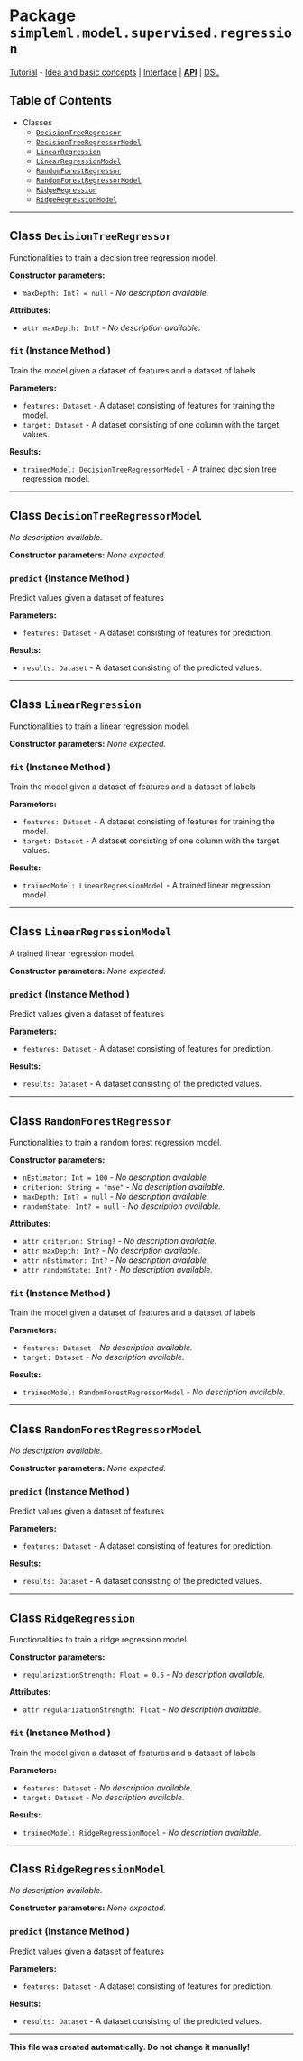 # Package `simpleml.model.supervised.regression`

[Tutorial][tutorial] - [Idea and basic concepts][tutorial_concepts] | [Interface][tutorial_interface] | [**API**][api] | [DSL][dsl-tutorial]

[tutorial]: ../../Tutorial.md
[tutorial_concepts]: ../../Tutorial-Basic-Concepts.md
[tutorial_interface]: ../../Tutorial-The-Simple-ML-Interface.md
[api]: ./README.md
[dsl-tutorial]: ../../DSL/tutorial/README.md


## Table of Contents

* Classes
  * [`DecisionTreeRegressor`](#class-DecisionTreeRegressor)
  * [`DecisionTreeRegressorModel`](#class-DecisionTreeRegressorModel)
  * [`LinearRegression`](#class-LinearRegression)
  * [`LinearRegressionModel`](#class-LinearRegressionModel)
  * [`RandomForestRegressor`](#class-RandomForestRegressor)
  * [`RandomForestRegressorModel`](#class-RandomForestRegressorModel)
  * [`RidgeRegression`](#class-RidgeRegression)
  * [`RidgeRegressionModel`](#class-RidgeRegressionModel)

----------

<a name='class-DecisionTreeRegressor'/>

## Class `DecisionTreeRegressor`
Functionalities to train a decision tree regression model.

**Constructor parameters:**
* `maxDepth: Int? = null` - _No description available._

**Attributes:**
* `attr maxDepth: Int?` - _No description available._

### `fit` (Instance Method )
Train the model given a dataset of features and a dataset of labels

**Parameters:**
* `features: Dataset` - A dataset consisting of features for training the model.
* `target: Dataset` - A dataset consisting of one column with the target values.

**Results:**
* `trainedModel: DecisionTreeRegressorModel` - A trained decision tree regression model.


----------

<a name='class-DecisionTreeRegressorModel'/>

## Class `DecisionTreeRegressorModel`
_No description available._

**Constructor parameters:** _None expected._

### `predict` (Instance Method )
Predict values given a dataset of features

**Parameters:**
* `features: Dataset` - A dataset consisting of features for prediction.

**Results:**
* `results: Dataset` - A dataset consisting of the predicted values.


----------

<a name='class-LinearRegression'/>

## Class `LinearRegression`
Functionalities to train a linear regression model.

**Constructor parameters:** _None expected._

### `fit` (Instance Method )
Train the model given a dataset of features and a dataset of labels

**Parameters:**
* `features: Dataset` - A dataset consisting of features for training the model.
* `target: Dataset` - A dataset consisting of one column with the target values.

**Results:**
* `trainedModel: LinearRegressionModel` - A trained linear regression model.


----------

<a name='class-LinearRegressionModel'/>

## Class `LinearRegressionModel`
A trained linear regression model.

**Constructor parameters:** _None expected._

### `predict` (Instance Method )
Predict values given a dataset of features

**Parameters:**
* `features: Dataset` - A dataset consisting of features for prediction.

**Results:**
* `results: Dataset` - A dataset consisting of the predicted values.


----------

<a name='class-RandomForestRegressor'/>

## Class `RandomForestRegressor`
Functionalities to train a random forest regression model.

**Constructor parameters:**
* `nEstimator: Int = 100` - _No description available._
* `criterion: String = "mse"` - _No description available._
* `maxDepth: Int? = null` - _No description available._
* `randomState: Int? = null` - _No description available._

**Attributes:**
* `attr criterion: String?` - _No description available._
* `attr maxDepth: Int?` - _No description available._
* `attr nEstimator: Int?` - _No description available._
* `attr randomState: Int?` - _No description available._

### `fit` (Instance Method )
Train the model given a dataset of features and a dataset of labels

**Parameters:**
* `features: Dataset` - _No description available._
* `target: Dataset` - _No description available._

**Results:**
* `trainedModel: RandomForestRegressorModel` - _No description available._


----------

<a name='class-RandomForestRegressorModel'/>

## Class `RandomForestRegressorModel`
_No description available._

**Constructor parameters:** _None expected._

### `predict` (Instance Method )
Predict values given a dataset of features

**Parameters:**
* `features: Dataset` - A dataset consisting of features for prediction.

**Results:**
* `results: Dataset` - A dataset consisting of the predicted values.


----------

<a name='class-RidgeRegression'/>

## Class `RidgeRegression`
Functionalities to train a ridge regression model.

**Constructor parameters:**
* `regularizationStrength: Float = 0.5` - _No description available._

**Attributes:**
* `attr regularizationStrength: Float` - _No description available._

### `fit` (Instance Method )
Train the model given a dataset of features and a dataset of labels

**Parameters:**
* `features: Dataset` - _No description available._
* `target: Dataset` - _No description available._

**Results:**
* `trainedModel: RidgeRegressionModel` - _No description available._


----------

<a name='class-RidgeRegressionModel'/>

## Class `RidgeRegressionModel`
_No description available._

**Constructor parameters:** _None expected._

### `predict` (Instance Method )
Predict values given a dataset of features

**Parameters:**
* `features: Dataset` - A dataset consisting of features for prediction.

**Results:**
* `results: Dataset` - A dataset consisting of the predicted values.


----------

**This file was created automatically. Do not change it manually!**
